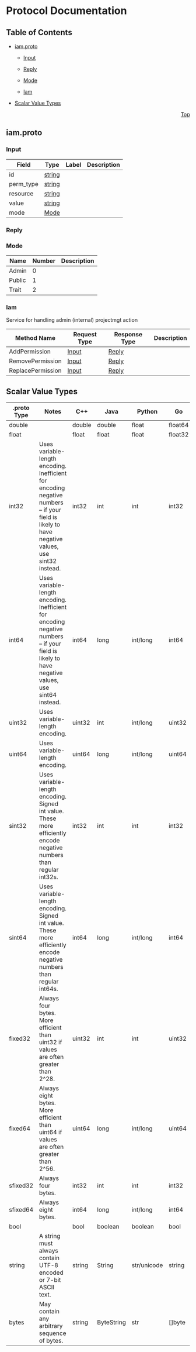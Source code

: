 # Protocol Documentation
<a id="top"></a>

## Table of Contents

- [iam.proto](#iam.proto)
    - [Input](#permission.Input)
    - [Reply](#permission.Reply)
  
    - [Mode](#permission.Mode)
  
    - [Iam](#permission.Iam)
  
- [Scalar Value Types](#scalar-value-types)



<a id="iam.proto"></a>
<p align="right"><a href="#top">Top</a></p>

## iam.proto



<a id="permission.Input"></a>

### Input



| Field | Type | Label | Description |
| ----- | ---- | ----- | ----------- |
| id | [string](#string) |  |  |
| perm_type | [string](#string) |  |  |
| resource | [string](#string) |  |  |
| value | [string](#string) |  |  |
| mode | [Mode](#permission.Mode) |  |  |






<a id="permission.Reply"></a>

### Reply






 <!-- end messages -->


<a id="permission.Mode"></a>

### Mode


| Name | Number | Description |
| ---- | ------ | ----------- |
| Admin | 0 |  |
| Public | 1 |  |
| Trait | 2 |  |


 <!-- end enums -->

 <!-- end HasExtensions -->


<a id="permission.Iam"></a>

### Iam
Service for handling admin (internal) projectmgt action

| Method Name | Request Type | Response Type | Description |
| ----------- | ------------ | ------------- | ------------|
| AddPermission | [Input](#permission.Input) | [Reply](#permission.Reply) |  |
| RemovePermission | [Input](#permission.Input) | [Reply](#permission.Reply) |  |
| ReplacePermission | [Input](#permission.Input) | [Reply](#permission.Reply) |  |

 <!-- end services -->



## Scalar Value Types

| .proto Type | Notes | C++ | Java | Python | Go | C# | PHP | Ruby |
| ----------- | ----- | --- | ---- | ------ | -- | -- | --- | ---- |
| <a id="double"></a> double |  | double | double | float | float64 | double | float | Float |
| <a id="float"></a> float |  | float | float | float | float32 | float | float | Float |
| <a id="int32"></a> int32 | Uses variable-length encoding. Inefficient for encoding negative numbers – if your field is likely to have negative values, use sint32 instead. | int32 | int | int | int32 | int | integer | Bignum or Fixnum (as required) |
| <a id="int64"></a> int64 | Uses variable-length encoding. Inefficient for encoding negative numbers – if your field is likely to have negative values, use sint64 instead. | int64 | long | int/long | int64 | long | integer/string | Bignum |
| <a id="uint32"></a> uint32 | Uses variable-length encoding. | uint32 | int | int/long | uint32 | uint | integer | Bignum or Fixnum (as required) |
| <a id="uint64"></a> uint64 | Uses variable-length encoding. | uint64 | long | int/long | uint64 | ulong | integer/string | Bignum or Fixnum (as required) |
| <a id="sint32"></a> sint32 | Uses variable-length encoding. Signed int value. These more efficiently encode negative numbers than regular int32s. | int32 | int | int | int32 | int | integer | Bignum or Fixnum (as required) |
| <a id="sint64"></a> sint64 | Uses variable-length encoding. Signed int value. These more efficiently encode negative numbers than regular int64s. | int64 | long | int/long | int64 | long | integer/string | Bignum |
| <a id="fixed32"></a> fixed32 | Always four bytes. More efficient than uint32 if values are often greater than 2^28. | uint32 | int | int | uint32 | uint | integer | Bignum or Fixnum (as required) |
| <a id="fixed64"></a> fixed64 | Always eight bytes. More efficient than uint64 if values are often greater than 2^56. | uint64 | long | int/long | uint64 | ulong | integer/string | Bignum |
| <a id="sfixed32"></a> sfixed32 | Always four bytes. | int32 | int | int | int32 | int | integer | Bignum or Fixnum (as required) |
| <a id="sfixed64"></a> sfixed64 | Always eight bytes. | int64 | long | int/long | int64 | long | integer/string | Bignum |
| <a id="bool"></a> bool |  | bool | boolean | boolean | bool | bool | boolean | TrueClass/FalseClass |
| <a id="string"></a> string | A string must always contain UTF-8 encoded or 7-bit ASCII text. | string | String | str/unicode | string | string | string | String (UTF-8) |
| <a id="bytes"></a> bytes | May contain any arbitrary sequence of bytes. | string | ByteString | str | []byte | ByteString | string | String (ASCII-8BIT) |

